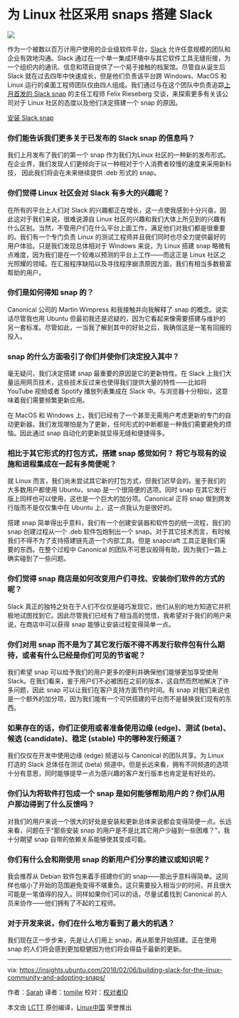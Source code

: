 为 Linux 社区采用 snaps 搭建 Slack 
======
![][1]

作为一个被数以百万计用户使用的企业级软件平台，[Slack][2] 允许任意规模的团队和企业有效地沟通。Slack 通过在一个单一集成环境中与其它软件工具无缝衔接，为一个组织内的通讯、信息和项目提供了一个易于接触的档案馆。尽管自从诞生后 Slack 就在过去四年中快速成长，但是他们负责该平台跨 Windows、MacOS 和 Linux 运行的桌面工程师团队仅由四人组成。我们通过与在这个团队中负责追踪[上月首发的 Slack snap][3] 的主任工程师 Felix Rieseberg 交谈，来探索更多有关该公司对于 Linux 社区的态度以及他们决定搭建一个 snap 的原因。

[安装 Slack snap][4]

### 你们能告诉我们更多关于已发布的 Slack snap 的信息吗？

我们上月发布了我们的第一个 snap 作为我们为Linux 社区的一种新的发布形式。在企业界，我们发现人们更倾向于以一种相对于个人消费者较慢的速度来采用新科技， 因此我们将会在未来继续提供 .deb 形式的 snap。

### 你们觉得 Linux 社区会对 Slack 有多大的兴趣呢？

在所有的平台上人们对 Slack 的兴趣都正在增长，这一点使我感到十分兴奋。因此这对于我们来说，很难说源自 Linux 社区的兴趣和我们大体上所见到的兴趣有什么区别。当然，不管用户们在什么平台上面工作，满足他们对我们都是很重要的。我们有一个专门负责 Linux 的测试工程师并且我们同时也尽全力提供最好的用户体验。只是我们发现总体相对于 Windows 来说，为 Linux 搭建 snap 略微有点难度，因为我们是在一个较难以预测的平台上工作——而这正是 Linux 社区之光照耀的领域。在汇报程序缺陷以及寻找程序崩溃原因方面，我们有相当多数极富帮助的用户。

### 你们是如何得知 snap 的？

Canonical 公司的 Martin Wimpress 和我接触并向我解释了 snap 的概念。说实话尽管我也用 Ubuntu 但最初我还是迟疑的，因为它看起来像需要搭建与维护的另一套标准。尽管如此，一当我了解到其中的好处之后，我确信这是一笔有回报的投入。

### snap 的什么方面吸引了你们并使你们决定投入其中？

毫无疑问，我们决定搭建 snap 最重要的原因是它的更新特性。在 Slack 上我们大量运用网页技术，这些技术反过来也使得我们提供大量的特性——比如将 YouTube 视频或者 Spotify 播放列表集成在 Slack 中。与浏览器十分相似，这意味着我们需要频繁更新应用。

在 MacOS 和 Windows 上，我们已经有了一个甚至无需用户考虑更新的专门的自动更新器。我们发现哪怕是为了更新，任何形式的中断都是一种我们需要避免的烦恼。因此通过 snap 自动化的更新就显得无缝和便捷得多。

### 相比于其它形式的打包方式，搭建 snap 感觉如何？ 将它与现有的设施和进程集成在一起有多简便呢？

就 Linux 而言，我们尚未尝试其它新的打包方式，但我们迟早会的。鉴于我们的大多数用户都使用 Ubuntu，snap 是一个很简便的选项。同时 snap 在其它发行版上同样也可以使用，这也是一个巨大的加分项。Canonical 正将 snap 做到跨发行版而不是仅仅集中在 Ubuntu 上，这一点我认为是很好的。

搭建 snap 简单得出乎意料，我们有一个创建安装器和软件包的统一流程，我们的 snap 创建过程从一个 .deb 软件包炮制出一个 snap。对于其它技术而言，有时候我们不得不为了支持搭建链先造一个内部工具。但是 snapcraft 工具正是我们需要的东西。在整个过程中 Canonical 的团队不可思议般得有助，因为我们一路上确实碰到了一些问题。

### 你们觉得 snap 商店是如何改变用户们寻找、安装你们软件的方式的呢？

Slack 真正的独特之处在于人们不仅仅是碰巧发现它，他们从别的地方知道它并积极地试图找到它。因此尽管我们已经有了相当高的觉悟，我希望对于我们的用户来说，在商店中可以获得 snap 能够让安装过程变得简单一点。

### 你们对用 snap 而不是为了其它发行版不得不再发行软件包有什么期待，或者有什么已经是你们可见的节省呢？

我们希望 snap 可以给予我们的用户更多的便利并确保他们能够更加享受使用 Slack。在我们看来，鉴于用户们不必被困在之前的版本，这自然而然地解决了许多问题，因此 snap 可以让我们在客户支持方面节约时间。有 snap 对我们来说也是一个额外的加分项，因为我们能有一个可供搭建的平台而不是替换我们现有的东西。

### 如果存在的话，你们正使用或者准备使用边缘 (edge)、测试 (beta)、候选 (candidate)、稳定 (stable) 中的哪种发行频道？

我们仅仅在开发中使用边缘 (edge) 频道以与 Canonical 的团队共享。为 Linux 打造的 Slack 总体任在测试 (beta) 频道中。但是长远来看，拥有不同频道的选项十分有意思，同时能够提早一点为感兴趣的客户发行版本也肯定是有好处的。

### 你们认为将软件打包成一个 snap 是如何能够帮助用户的？你们从用户那边得到了什么反馈吗？

对我们的用户来说一个很大的好处是安装和更新总体来说都会变得简便一点。长远来看，问题在于“那些安装 snap 的用户是不是比其它用户少碰到一些困难？”，我十分期望 snap 自带的依赖关系能够使其变成可能。

### 你们有什么会和刚使用 snap 的新用户们分享的建议或知识呢？

我会推荐从 Debian 软件包来着手搭建你们的 snap——那出乎意料得简单。这同样也缩小了开始的范围避免变得不堪重负。这只需要投入相当少的时间，并且很大可能是一笔值得的投入。同样如果你们可以的话，尽量试着找到 Canonical 的人员来协作——他们拥有了不起的工程师。

### 对于开发来说，你们在什么地方看到了最大的机遇？

我们现在正一步步来，先是让人们用上 snap，再从那里开始搭建。正在使用 snap 的人们将会感到更加稳健因为他们将会得益于最新的更新。

--------------------------------------------------------------------------------

via: https://insights.ubuntu.com/2018/02/06/building-slack-for-the-linux-community-and-adopting-snaps/

作者：[Sarah][a]
译者：[tomjlw](https://github.com/tomjlw)
校对：[校对者ID](https://github.com/校对者ID)

本文由 [LCTT](https://github.com/LCTT/TranslateProject) 原创编译，[Linux中国](https://linux.cn/) 荣誉推出

[a]:https://insights.ubuntu.com/author/sarahfd/
[1]:https://insights.ubuntu.com/wp-content/uploads/a115/Slack_linux_screenshot@2x-2.png
[2]:https://slack.com/
[3]:https://insights.ubuntu.com/2018/01/18/canonical-brings-slack-to-the-snap-ecosystem/
[4]:https://snapcraft.io/slack/
